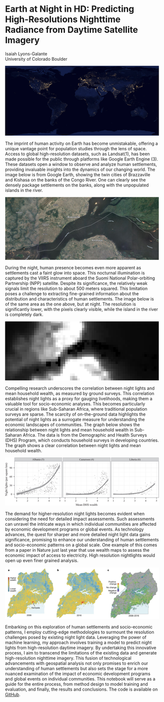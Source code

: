 # Earth at Night in HD: Predicting High-Resolutions Nighttime Radiance from Daytime Satellite Imagery
Isaiah Lyons-Galante  
University of Colorado Boulder

![earth at night](./figs/earthatnight.png)

The imprint of human activity on Earth has become unmistakable, offering a unique vantage point for population studies through the lens of space. Access to global high-resolution datasets, such as Landsat(1), has been made possible for the public through platforms like Google Earth Engine (3). These datasets open a window to observe and analyze human settlements, providing invaluable insights into the dynamics of our changing world. The image below is from Google Earth, showing the twin cities of Brazzaville and Kishasa on the banks of the Congo River. One can clearly see the densely package settlements on the banks, along with the unpopulated islands in the river.

![brazzaville](./figs/brazzaville.png)

During the night, human presence becomes even more apparent as settlements cast a faint glow into space. This nocturnal illumination is captured by the VIIRS instrument aboard the Suomi National Polar-orbiting Partnership (NPP) satellite. Despite its significance, the relatively weak signals limit the resolution to about 500 meters squared. This limitation poses a challenge to extracting fine-grained information about the distribution and characteristics of human settlements. The image below is of the same area as the one above, but at night. The resolution is significantly lower, with the pixels clearly visible, while the island in the river is completely dark.

![brazzaville night](./figs/brazzavilleatnight.png)

Compelling research underscores the correlation between night lights and mean household wealth, as measured by ground surveys. This correlation establishes night lights as a proxy for gauging livelihoods, making them a valuable tool for socio-economic analyses. This becomes particularly crucial in regions like Sub-Saharan Africa, where traditional population surveys are sparse. The scarcity of on-the-ground data highlights the potential of night lights as a surrogate measure for understanding the economic landscapes of communities. The graph below shows the relationship between night lights and mean household wealth in Sub-Saharan Africa. The data is from the Demographic and Health Surveys (DHS) Program, which conducts household surveys in developing countries. The graph shows a clear correlation between night lights and mean household wealth.

![night lights and wealth](./figs/wealthcorrelations.jpg)

The demand for higher-resolution night lights becomes evident when considering the need for detailed impact assessments. Such assessments can unravel the intricate ways in which individual communities are affected by economic development programs or global events. As technology advances, the quest for sharper and more detailed night light data gains significance, promising to enhance our understanding of human settlements and socio-economic patterns on a global scale. One example of this comes from a paper in Nature just last year that use wealth maps to assess the economic impact of access to electricity. High resolution nightlights would open up even finer grained analysis.

![wealth map](./figs/WealthMap.png)

Embarking on this exploration of human settlements and socio-economic patterns, I employ cutting-edge methodologies to surmount the resolution challenges posed by existing night light data. Leveraging the power of machine learning, my approach involves training a model to predict night lights from high-resolution daytime imagery. By undertaking this innovative process, I aim to transcend the limitations of the existing data and generate high-resolution nighttime imagery. This fusion of technological advancements with geospatial analysis not only promises to enrich our understanding of human settlements but also sets the stage for a more nuanced examination of the impact of economic development programs and global events on individual communities. This notebook will serve as a guide for the entire process, from method design to model training and evaluation, and finally, the results and conclusions. The code is available on [GitHub](https://github.com/isaiahlg/csci5922/blob/main/proj/unet_regression_virrs.ipynb).
